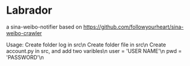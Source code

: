 Labrador
========

a sina-weibo-notifier based on https://github.com/followyourheart/sina-weibo-crawler

Usage:
Create folder log in src\n
Create folder file in src\n
Create account.py in src, and add two varibles\n
user = 'USER NAME'\n
pwd = 'PASSWORD'\n
